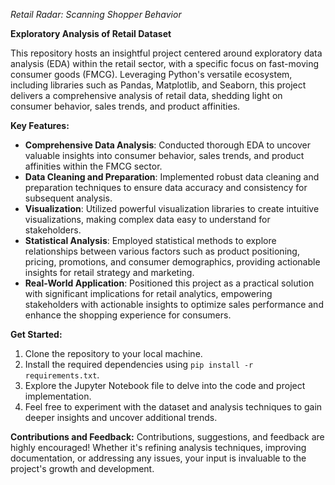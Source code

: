 *Retail Radar: Scanning Shopper Behavior*

**Exploratory Analysis of Retail Dataset**

This repository hosts an insightful project centered around exploratory data analysis (EDA) within the retail sector, with a specific focus on fast-moving consumer goods (FMCG). Leveraging Python's versatile ecosystem, including libraries such as Pandas, Matplotlib, and Seaborn, this project delivers a comprehensive analysis of retail data, shedding light on consumer behavior, sales trends, and product affinities.

**Key Features:**
- **Comprehensive Data Analysis**: Conducted thorough EDA to uncover valuable insights into consumer behavior, sales trends, and product affinities within the FMCG sector.
- **Data Cleaning and Preparation**: Implemented robust data cleaning and preparation techniques to ensure data accuracy and consistency for subsequent analysis.
- **Visualization**: Utilized powerful visualization libraries to create intuitive visualizations, making complex data easy to understand for stakeholders.
- **Statistical Analysis**: Employed statistical methods to explore relationships between various factors such as product positioning, pricing, promotions, and consumer demographics, providing actionable insights for retail strategy and marketing.
- **Real-World Application**: Positioned this project as a practical solution with significant implications for retail analytics, empowering stakeholders with actionable insights to optimize sales performance and enhance the shopping experience for consumers.

**Get Started:**
1. Clone the repository to your local machine.
2. Install the required dependencies using `pip install -r requirements.txt`.
3. Explore the Jupyter Notebook file to delve into the code and project implementation.
4. Feel free to experiment with the dataset and analysis techniques to gain deeper insights and uncover additional trends.

**Contributions and Feedback:**
Contributions, suggestions, and feedback are highly encouraged! Whether it's refining analysis techniques, improving documentation, or addressing any issues, your input is invaluable to the project's growth and development.
